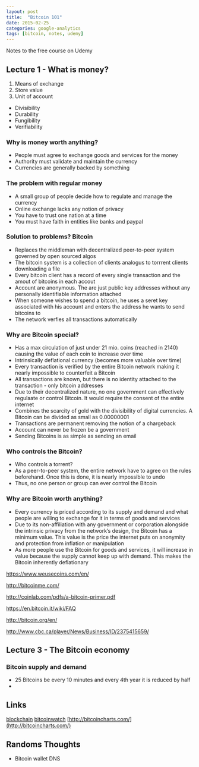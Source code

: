 ```yaml
---
layout: post
title:  "Bitcoin 101"
date: 2015-02-25
categories: google-analytics
tags: [bitcoin, notes, udemy]
---
```


Notes to the free course on Udemy

## Lecture 1 - What is money?

1. Means of exchange
2. Store value
3. Unit of account

- Divisibility
- Durability
- Fungibility
- Verifiability

### Why is money worth anything?

- People must agree to exchange goods and services for the money
- Authority must validate and maintain the currency
- Currencies are generally backed by something

### The problem with regular money
- A small group of people decide how to regulate and manage the currency
- Online exchange lacks any notion of privacy
- You have to trust one nation at a time
- You must have faith in entities like banks and paypal

### Solution to problems? Bitcoin
- Replaces the middleman with decentralized peer-to-peer system governed by open sourced algos
- The bitcoin system is a collection of clients analogus to torrrent clients downloading a file
- Every bitcoin client has a record of every single transaction and the amout of bitcoins in each accout
- Account are anonymous. The are just public key addresses without any personally identifiable information attached
- When someone wishes to spend a bitcoin, he uses a seret key associated with his account and enters the address he wants to send bitcoins to
- The network verfies all transactions automatically

### Why are Bitcoin special?
- Has a max circulation of just under 21 mio. coins (reached in 2140) causing the value of each coin to increase over time
- Intrinsically deflational currency (becomes more valuable over time)
- Every transaction is verified by the entire Bitcoin network making it nearly impossible to counterfeit a Bitcoin
- All transactions are known, but there is no identity attached to the transaction - only bitcoin addresses
- Due to their decentralized nature, no one government can effectively regulaate or control Bitcoin. It would require the consent of the entire internet
- Combines the scarcity of gold with the divisibility of digital currencies. A Bitcoin can be divided as small as 0.00000001
- Transactions are permanent removing the notion of a chargeback
- Account can never be frozen be a government
- Sending Bitcoins is as simple as sending an email

### Who controls the Bitcoin?
- Who controls a torrent?
- As a peer-to-peer system, the entire network have to agree on the rules beforehand. Once this is done, it is nearly impossible to undo
- Thus, no one person or group can ever control the Bitcoin

### Why are Bitcoin worth anything?
- Every currency is priced according to its supply and demand and what people are willing to exchange for it in terms of goods and services
- Due to its non-affiliation with any government or corporation alongside the intrinsic privacy from the network’s design, the Bitcoin has a minimum value. This value is the price the internet puts on anonymity and protection from inflation or manipulation
- As more people use the Bitcoin for goods and services, it will increase in value because the supply cannot keep up with demand. This makes the Bitcoin inherently deflationary  


https://www.weusecoins.com/en/

http://bitcoinme.com/

http://coinlab.com/pdfs/a-bitcoin-primer.pdf

https://en.bitcoin.it/wiki/FAQ

http://bitcoin.org/en/

http://www.cbc.ca/player/News/Business/ID/2375415659/

## Lecture 3 - The Bitcoin economy

### Bitcoin supply and demand
- 25 Bitcoins be every 10 minutes and every 4th year it is reduced by half
- 



## Links
[blockchain](https://blockchain.info/)
[bitcoinwatch](http://www.bitcoinwatch.com/)
[http://bitcoincharts.com/](http://bitcoincharts.com/)

## Randoms Thoughts
- Bitcoin wallet DNS
